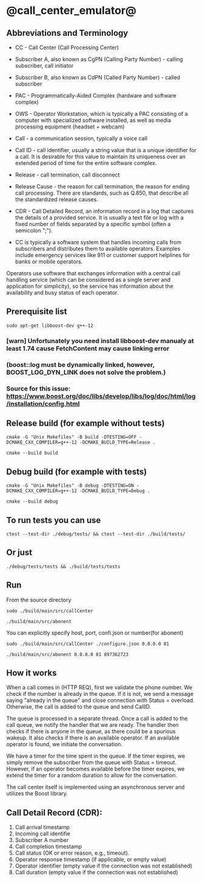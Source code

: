 # @call_center_emulator@

## Abbreviations and Terminology ##

* CC - Call Center (Call Processing Center)

* Subscriber A, also known as CgPN (Calling Party Number) - calling subscriber, call initiator

* Subscriber B, also known as CdPN (Called Party Number) - called subscriber

* PAC - Programmatically-Aided Complex (hardware and software complex)

* OWS - Operator Workstation, which is typically a PAC consisting of a computer with specialized software installed, as well as media processing equipment (headset + webcam)

* Call - a communication session, typically a voice call

* Call ID - call identifier, usually a string value that is a unique identifier for a call. It is desirable for this value to maintain its uniqueness over an extended period of time for the entire software complex.

* Release - call termination, call disconnect

* Release Cause - the reason for call termination, the reason for ending call processing. There are standards, such as Q.850, that describe all the standardized release causes.

* CDR - Call Detailed Record, an information record in a log that captures the details of a provided service. It is usually a text file or log with a fixed number of fields separated by a specific symbol (often a semicolon ";").

* CC is typically a software system that handles incoming calls from subscribers and distributes them to available operators. Examples include emergency services like 911 or customer support helplines for banks or mobile operators.

Operators use software that exchanges information with a central call handling service (which can be considered as a single server and application for simplicity), so the service has information about the availability and busy status of each operator.


## Prerequisite list ## 

```
sudo apt-get libboost-dev g++-12
```
### [warn] Unfortunately you need install libboost-dev manualy at least 1.74 cause FetchContent may cause linking error 

### (boost::log must be dynamically linked, however, BOOST_LOG_DYN_LINK does not solve the problem.)

### Source for this issue: https://www.boost.org/doc/libs/develop/libs/log/doc/html/log/installation/config.html

## Release build (for example without tests) ##

```
cmake -G "Unix Makefiles" -B build -DTESTING=OFF -DCMAKE_CXX_COMPILER=g++-12 -DCMAKE_BUILD_TYPE=Release .
```
```
cmake --build build
```

## Debug build (for example with tests) ##

```
cmake -G "Unix Makefiles" -B debug -DTESTING=ON -DCMAKE_CXX_COMPILER=g++-12 -DCMAKE_BUILD_TYPE=Debug .
```
```
cmake --build debug
```

## To run tests you can use ##

```
ctest --test-dir ./debug/tests/ && ctest --test-dir ./build/tests/
```
## Or just ##
```
./debug/tests/tests && ./build/tests/tests
```
## Run ##
From the source directory
```
sudo ./build/main/src/callCenter
```
```
./build/main/src/abonent
```
You can explicitly specify host, port, confi.json or number(for abonent)
```
sudo ./build/main/src/callCenter ./configure.json 0.0.0.0 81
```
```
./build/main/src/abonent 0.0.0.0 81 897362723
```
## How it works ##

When a call comes in (HTTP REQ), first we validate the phone number. We check if the number is already in the queue. If it is not, we send a message saying "already in the queue" and close connection with Status = overload. Otherwise, the call is added to the queue and send CallID.

The queue is processed in a separate thread. Once a call is added to the call queue, we notify the handler that we are ready. The handler then checks if there is anyone in the queue, as there could be a spurious wakeup. It also checks if there is an available operator. If an available operator is found, we initiate the conversation.

We have a timer for the time spent in the queue. If the timer expires, we simply remove the subscriber from the queue with Status = timeout. However, if an operator becomes available before the timer expires, we extend the timer for a random duration to allow for the conversation.

The call center itself is implemented using an asynchronous server and utilizes the Boost library.

## Call Detail Record (CDR): ##

1. Call arrival timestamp
2. Incoming call identifie
3. Subscriber A number
4. Call completion timestamp
5. Call status (OK or error reason, e.g., timeout).
6. Operator response timestamp (if applicable, or empty value)
7. Operator identifier (empty value if the connection was not established)
8. Call duration (empty value if the connection was not established)
